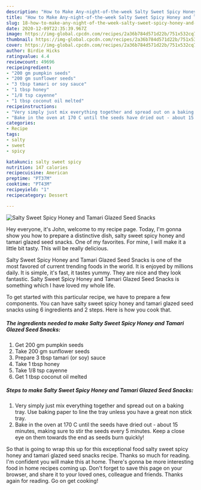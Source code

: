 ```yaml
---
description: "How to Make Any-night-of-the-week Salty Sweet Spicy Honey and Tamari Glazed Seed Snacks"
title: "How to Make Any-night-of-the-week Salty Sweet Spicy Honey and Tamari Glazed Seed Snacks"
slug: 18-how-to-make-any-night-of-the-week-salty-sweet-spicy-honey-and-tamari-glazed-seed-snacks
date: 2020-12-09T22:35:39.967Z
image: https://img-global.cpcdn.com/recipes/2a36b784d571d22b/751x532cq70/salty-sweet-spicy-honey-and-tamari-glazed-seed-snacks-recipe-main-photo.jpg
thumbnail: https://img-global.cpcdn.com/recipes/2a36b784d571d22b/751x532cq70/salty-sweet-spicy-honey-and-tamari-glazed-seed-snacks-recipe-main-photo.jpg
cover: https://img-global.cpcdn.com/recipes/2a36b784d571d22b/751x532cq70/salty-sweet-spicy-honey-and-tamari-glazed-seed-snacks-recipe-main-photo.jpg
author: Birdie Hicks
ratingvalue: 4.4
reviewcount: 49696
recipeingredient:
- "200 gm pumpkin seeds"
- "200 gm sunflower seeds"
- "3 tbsp tamari or soy sauce"
- "1 tbsp honey"
- "1/8 tsp cayenne"
- "1 tbsp coconut oil melted"
recipeinstructions:
- "Very simply just mix everything together and spread out on a baking tray. Use baking paper to line the tray unless you have a great non stick tray."
- "Bake in the oven at 170 C until the seeds have dried out - about 15 minutes, making sure to stir the seeds every 5 minutes. Keep a close eye on them towards the end as seeds burn quickly!"
categories:
- Recipe
tags:
- salty
- sweet
- spicy

katakunci: salty sweet spicy 
nutrition: 147 calories
recipecuisine: American
preptime: "PT37M"
cooktime: "PT43M"
recipeyield: "1"
recipecategory: Dessert

---
```



![Salty Sweet Spicy Honey and Tamari Glazed Seed Snacks](https://img-global.cpcdn.com/recipes/2a36b784d571d22b/751x532cq70/salty-sweet-spicy-honey-and-tamari-glazed-seed-snacks-recipe-main-photo.jpg)

Hey everyone, it's John, welcome to my recipe page. Today, I'm gonna show you how to prepare a distinctive dish, salty sweet spicy honey and tamari glazed seed snacks. One of my favorites. For mine, I will make it a little bit tasty. This will be really delicious.

Salty Sweet Spicy Honey and Tamari Glazed Seed Snacks is one of the most favored of current trending foods in the world. It is enjoyed by millions daily. It is simple, it's fast, it tastes yummy. They are nice and they look fantastic. Salty Sweet Spicy Honey and Tamari Glazed Seed Snacks is something which I have loved my whole life.




To get started with this particular recipe, we have to prepare a few components. You can have salty sweet spicy honey and tamari glazed seed snacks using 6 ingredients and 2 steps. Here is how you cook that.

<!--inarticleads1-->

##### The ingredients needed to make Salty Sweet Spicy Honey and Tamari Glazed Seed Snacks:

1. Get 200 gm pumpkin seeds
1. Take 200 gm sunflower seeds
1. Prepare 3 tbsp tamari (or soy) sauce
1. Take 1 tbsp honey
1. Take 1/8 tsp cayenne
1. Get 1 tbsp coconut oil melted




<!--inarticleads2-->

##### Steps to make Salty Sweet Spicy Honey and Tamari Glazed Seed Snacks:

1. Very simply just mix everything together and spread out on a baking tray. Use baking paper to line the tray unless you have a great non stick tray.
1. Bake in the oven at 170 C until the seeds have dried out - about 15 minutes, making sure to stir the seeds every 5 minutes. Keep a close eye on them towards the end as seeds burn quickly!




So that is going to wrap this up for this exceptional food salty sweet spicy honey and tamari glazed seed snacks recipe. Thanks so much for reading. I'm confident you will make this at home. There's gonna be more interesting food in home recipes coming up. Don't forget to save this page on your browser, and share it to your loved ones, colleague and friends. Thanks again for reading. Go on get cooking!
